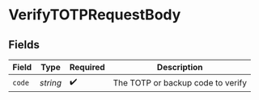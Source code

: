 # VerifyTOTPRequestBody


## Fields

| Field                             | Type                              | Required                          | Description                       |
| --------------------------------- | --------------------------------- | --------------------------------- | --------------------------------- |
| `code`                            | *string*                          | :heavy_check_mark:                | The TOTP or backup code to verify |